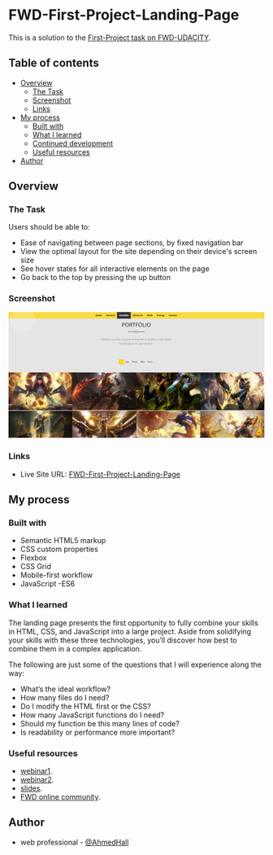# FWD-First-Project-Landing-Page

This is a solution to the [First-Project task on FWD-UDACITY](https://egfwd.com/). 

## Table of contents

- [Overview](#overview)
  - [The Task](#the-Task)
  - [Screenshot](#screenshot)
  - [Links](#links)
- [My process](#my-process)
  - [Built with](#built-with)
  - [What I learned](#what-i-learned)
  - [Continued development](#continued-development)
  - [Useful resources](#useful-resources)
- [Author](#author)

## Overview

### The Task

Users should be able to:
- Ease of navigating between page sections, by fixed navigation bar
- View the optimal layout for the site depending on their device's screen size
- See hover states for all interactive elements on the page
- Go back to the top by pressing the up button
### Screenshot

![](images/screenshot.png)

### Links

- Live Site URL: [FWD-First-Project-Landing-Page](https://ahmedhll.github.io/FWD-First-Project-Landing-Page/)

## My process

### Built with

- Semantic HTML5 markup
- CSS custom properties
- Flexbox
- CSS Grid
- Mobile-first workflow
- JavaScript -ES6
### What I learned

The landing page presents the first opportunity to fully combine your skills in HTML, CSS, and JavaScript into a large project.
 Aside from solidifying your skills with these three technologies, you’ll discover how best to combine them in a complex application.

The following are just some of the questions that I will experience along the way:

- What’s the ideal workflow?
- How many files do I need?
- Do I modify the HTML first or the CSS?
- How many JavaScript functions do I need?
- Should my function be this many lines of code?
- Is readability or performance more important?

### Useful resources

- [webinar1](https://udacity.zoom.us/rec/play/qnQZJLcR9JDQO660FN7P_ltSZNjeDE2M13qxCyOI5z_mesgNPXaehunocDU-CCsPbu3DqjEWAVxWNT3b.brR5MFzW623aXAHv?continueMode=true&_x_zm_rtaid=fzAJpDm4TROp6BD3duEzsw.1638740725930.3a125f6599ee45130c0cb018c992a899&_x_zm_rhtaid=972).
- [webinar2](https://udacity.zoom.us/rec/play/u_zCHweC2Lya-u2bKEd0lJjGc5InsOXzJm_gIKXw_v3DM9unHJ13B_vyBY4lQ6qXjkNW9DUIfM-hakDu.obHqkCCpLpgWDfls?startTime=1642787885000&_x_zm_rtaid=OKPKLyEQToWT7TTnxTz8IQ.1643132826353.9dad08c0abf1e1d34dddf3ac04120f11&_x_zm_rhtaid=809).
- [slides](https://docs.google.com/presentation/d/162IuU4G3H3oD8-FLHbhhY5iMFrZzYxE3/edit#slide=id.p1).
- [FWD online community](https://nfpdiscussions.udacity.com/c/questions-hub/web-professional-questions-hub/85).
## Author

- web professional - [@AhmedHall](https://nfpdiscussions.udacity.com/u/ahmedhall/summary)
